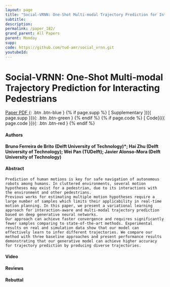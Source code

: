 ```yaml
---
layout: page
title: "Social-VRNN: One-Shot Multi-modal Trajectory Prediction for Interacting Pedestrians"
subtitle: 
description:
permalink: /paper_182/
grand_parent: All Papers
parent: Monday
supp: 
code: https://github.com/tud-amr/social_vrnn.git
youtubeId: 
---
```


# Social-VRNN: One-Shot Multi-modal Trajectory Prediction for Interacting Pedestrians

[<i class="fa fa-file-text-o" aria-hidden="true"></i> Paper PDF ](https://drive.google.com/file/d/1EKg07pBCdlMUQD4oAx75lDr6hAYTzXuW/view){: .btn .btn-blue } {% if page.supp %} [<i class="fa fa-file-text-o" aria-hidden="true"></i> Supplementary ]({{ page.supp }}){: .btn .btn-green } {% endif %} {% if page.code %} [<i class="fa fa-github" aria-hidden="true"></i> Code]({{ page.code }}){: .btn .btn-red }
{% endif %}

#### Authors
**Bruno Ferreira de Brito (Delft University of Technology)*; Hai Zhu (Delft University of Technology); Wei Pan (TUDelft); Javier Alonso-Mora (Delft University of Technology)**

#### Abstract
	Prediction of human motions is key for safe navigation of autonomous robots among humans. In cluttered environments, several motion hypotheses may exist for a pedestrian, due to its interactions with the environment and other pedestrians.
	Previous works for estimating multiple motion hypotheses require a large number of samples which limits their applicability in real-time motion planning. In this paper, we present a variational learning approach for interaction-aware and multi-modal trajectory prediction based on deep generative neural networks. 
	Our approach can achieve faster convergence and requires significantly fewer samples comparing to state-of-the-art methods. Experimental results on real and simulation data show that our model can effectively learn to infer different trajectories. We compare our method with three baseline approaches and present performance results demonstrating that our generative model can achieve higher accuracy for trajectory prediction by producing diverse trajectories. 

#### Video 

#### Reviews

#### Rebuttal
